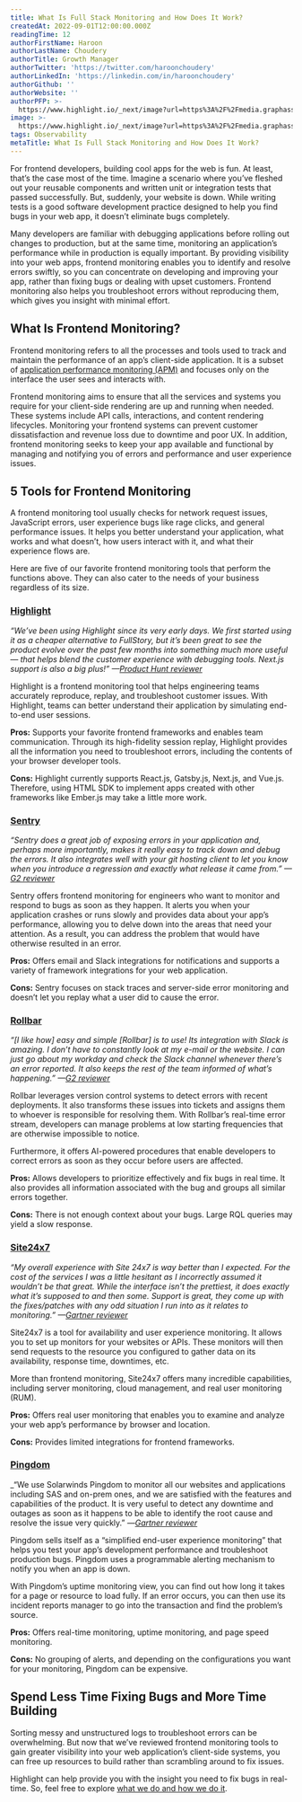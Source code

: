 ```yaml
---
title: What Is Full Stack Monitoring and How Does It Work?
createdAt: 2022-09-01T12:00:00.000Z
readingTime: 12
authorFirstName: Haroon
authorLastName: Choudery
authorTitle: Growth Manager
authorTwitter: 'https://twitter.com/haroonchoudery'
authorLinkedIn: 'https://linkedin.com/in/haroonchoudery'
authorGithub: ''
authorWebsite: ''
authorPFP: >-
  https://www.highlight.io/_next/image?url=https%3A%2F%2Fmedia.graphassets.com%2FfKKhW39R0SE2hTIalLzG&w=1920&q=75
image: >-
  https://www.highlight.io/_next/image?url=https%3A%2F%2Fmedia.graphassets.com%2FFzuqrVP7QHutj0VgCvjz&w=3840&q=75
tags: Observability
metaTitle: What Is Full Stack Monitoring and How Does It Work?
---
```


For frontend developers, building cool apps for the web is fun. At least, that’s the case most of the time. Imagine a scenario where you’ve fleshed out your reusable components and written unit or integration tests that passed successfully. But, suddenly, your website is down. While writing tests is a good software development practice designed to help you find bugs in your web app, it doesn’t eliminate bugs completely.

Many developers are familiar with debugging applications before rolling out changes to production, but at the same time, monitoring an application’s performance while in production is equally important. By providing visibility into your web apps, frontend monitoring enables you to identify and resolve errors swiftly, so you can concentrate on developing and improving your app, rather than fixing bugs or dealing with upset customers. Frontend monitoring also helps you troubleshoot errors without reproducing them, which gives you insight with minimal effort.

## What Is Frontend Monitoring?

Frontend monitoring refers to all the processes and tools used to track and maintain the performance of an app’s client-side application. It is a subset of [application performance monitoring (APM)](https://www.techtarget.com/searchenterprisedesktop/definition/Application-monitoring-app-monitoring "https://www.techtarget.com/searchenterprisedesktop/definition/Application-monitoring-app-monitoring") and focuses only on the interface the user sees and interacts with.

Frontend monitoring aims to ensure that all the services and systems you require for your client-side rendering are up and running when needed. These systems include API calls, interactions, and content rendering lifecycles. Monitoring your frontend systems can prevent customer dissatisfaction and revenue loss due to downtime and poor UX. In addition, frontend monitoring seeks to keep your app available and functional by managing and notifying you of errors and performance and user experience issues.

## 5 Tools for Frontend Monitoring

A frontend monitoring tool usually checks for network request issues, JavaScript errors, user experience bugs like rage clicks, and general performance issues. It helps you better understand your application, what works and what doesn’t, how users interact with it, and what their experience flows are.

Here are five of our favorite frontend monitoring tools that perform the functions above. They can also cater to the needs of your business regardless of its size.

### [Highlight](https://www.highlight.io/ "https://www.highlight.io/")

_“We’ve been using Highlight since its very early days. We first started using it as a cheaper alternative to FullStory, but it’s been great to see the product evolve over the past few months into something much more useful — that helps blend the customer experience with debugging tools. Next.js support is also a big plus!” —_[_Product Hunt reviewer_](https://www.producthunt.com/products/highlight-5#highlight-5 "https://www.producthunt.com/products/highlight-5#highlight-5")

Highlight is a frontend monitoring tool that helps engineering teams accurately reproduce, replay, and troubleshoot customer issues. With Highlight, teams can better understand their application by simulating end-to-end user sessions.

**Pros:** Supports your favorite frontend frameworks and enables team communication. Through its high-fidelity session replay, Highlight provides all the information you need to troubleshoot errors, including the contents of your browser developer tools.

**Cons:** Highlight currently supports React.js, Gatsby.js, Next.js, and Vue.js. Therefore, using HTML SDK to implement apps created with other frameworks like Ember.js may take a little more work.

<BlogCallToAction />

### [Sentry](https://sentry.io/for/frontend/ "https://sentry.io/for/frontend/")

_“Sentry does a great job of exposing errors in your application and, perhaps more importantly, makes it really easy to track down and debug the errors. It also integrates well with your git hosting client to let you know when you introduce a regression and exactly what release it came from.” —_[_G2 reviewer_](https://www.g2.com/products/sentry/reviews/sentry-review-5445510 "https://www.g2.com/products/sentry/reviews/sentry-review-5445510")

Sentry offers frontend monitoring for engineers who want to monitor and respond to bugs as soon as they happen. It alerts you when your application crashes or runs slowly and provides data about your app’s performance, allowing you to delve down into the areas that need your attention. As a result, you can address the problem that would have otherwise resulted in an error.

**Pros:** Offers email and Slack integrations for notifications and supports a variety of framework integrations for your web application.

**Cons:** Sentry focuses on stack traces and server-side error monitoring and doesn’t let you replay what a user did to cause the error.

### [Rollbar](https://rollbar.com/ "https://rollbar.com/")

_“\[I like how] easy and simple \[Rollbar] is to use! Its integration with Slack is amazing. I don’t have to constantly look at my e-mail or the website. I can just go about my workday and check the Slack channel whenever there’s an error reported. It also keeps the rest of the team informed of what’s happening.” —_[_G2 reviewer_](https://www.g2.com/products/rollbar/reviews/rollbar-review-5476367 "https://www.g2.com/products/rollbar/reviews/rollbar-review-5476367")

Rollbar leverages version control systems to detect errors with recent deployments. It also transforms these issues into tickets and assigns them to whoever is responsible for resolving them. With Rollbar’s real-time error stream, developers can manage problems at low starting frequencies that are otherwise impossible to notice.

Furthermore, it offers AI-powered procedures that enable developers to correct errors as soon as they occur before users are affected.

**Pros:** Allows developers to prioritize effectively and fix bugs in real time. It also provides all information associated with the bug and groups all similar errors together.

**Cons:** There is not enough context about your bugs. Large RQL queries may yield a slow response.

### [Site24x7](https://www.site24x7.com/ "https://www.site24x7.com/")

_“My overall experience with Site 24x7 is way better than I expected. For the cost of the services I was a little hesitant as I incorrectly assumed it wouldn’t be that great. While the interface isn’t the prettiest, it does exactly what it’s supposed to and then some. Support is great, they come up with the fixes/patches with any odd situation I run into as it relates to monitoring.” —_[_Gartner reviewer_](https://www.gartner.com/reviews/market/it-infrastructure-monitoring-tools/vendor/manageengine/product/manageengine-site24x7/review/view/3905296 "https://www.gartner.com/reviews/market/it-infrastructure-monitoring-tools/vendor/manageengine/product/manageengine-site24x7/review/view/3905296")

Site24x7 is a tool for availability and user experience monitoring. It allows you to set up monitors for your websites or APIs. These monitors will then send requests to the resource you configured to gather data on its availability, response time, downtimes, etc.

More than frontend monitoring, Site24x7 offers many incredible capabilities, including server monitoring, cloud management, and real user monitoring (RUM).

**Pros:** Offers real user monitoring that enables you to examine and analyze your web app’s performance by browser and location.

**Cons:** Provides limited integrations for frontend frameworks.

### [Pingdom](https://www.pingdom.com/ "https://www.pingdom.com/")

_“We use Solarwinds Pingdom to monitor all our websites and applications including SAS and on-prem ones, and we are satisfied with the features and capabilities of the product. It is very useful to detect any downtime and outages as soon as it happens to be able to identify the root cause and resolve the issue very quickly.” —[_Gartner reviewer_](https://www.gartner.com/reviews/market/application-performance-monitoring-and-observability/vendor/solarwinds/product/solarwinds-pingdom/review/view/3972620 "https://www.gartner.com/reviews/market/application-performance-monitoring-and-observability/vendor/solarwinds/product/solarwinds-pingdom/review/view/3972620")

Pingdom sells itself as a “simplified end-user experience monitoring” that helps you test your app’s development performance and troubleshoot production bugs. Pingdom uses a programmable alerting mechanism to notify you when an app is down.

With Pingdom’s uptime monitoring view, you can find out how long it takes for a page or resource to load fully. If an error occurs, you can then use its incident reports manager to go into the transaction and find the problem’s source.

**Pros:** Offers real-time monitoring, uptime monitoring, and page speed monitoring.

**Cons:** No grouping of alerts, and depending on the configurations you want for your monitoring, Pingdom can be expensive.

## Spend Less Time Fixing Bugs and More Time Building

Sorting messy and unstructured logs to troubleshoot errors can be overwhelming. But now that we’ve reviewed frontend monitoring tools to gain greater visibility into your web application’s client-side systems, you can free up resources to build rather than scrambling around to fix issues.

Highlight can help provide you with the insight you need to fix bugs in real-time. So, feel free to explore [what we do and how we do it](https://app.highlight.io).
